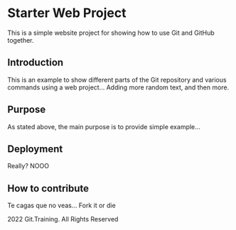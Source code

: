 # Starter Web Project

This is a simple website project for showing how to use Git and GitHub together.

## Introduction

This is an example to show different parts of the Git repository and various commands using a web project...
Adding more random text, and then more.

## Purpose

As stated above, the main purpose is to provide simple example...

## Deployment

Really? NOOO

## How to contribute

Te cagas que no veas... Fork it or die

2022 Git.Training. All Rights Reserved